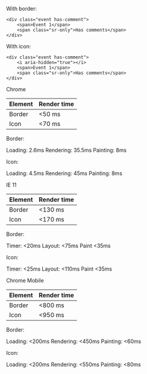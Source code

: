 With border:

    <div class="event has-comment">
        <span>Event 1</span>
        <span class="sr-only">Has comments</span>
    </div>
    
With icon:

    <div class="event has-comment">
        <i aria-hidden="true"></i>
        <span>Event 1</span>
        <span class="sr-only">Has comments</span>
    </div>

Chrome 

| Element | Render time  |
| ------- | ------------ |
| Border  |     <50 ms    |
|   Icon  |     <70 ms    |

Border:

Loading: 2.6ms
Rendering: 35.5ms
Painting: 8ms

Icon:

Loading: 4.5ms
Rendering: 45ms
Painting: 8ms

IE 11

| Element | Render time  |
| ------- | ------------ |
| Border  |     <130 ms  |
|   Icon  |     <170 ms  |

Border:

Timer: <20ms
Layout: <75ms
Paint <35ms

Icon:

Timer: <25ms
Layout: <110ms
Paint <35ms

Chrome Mobile

| Element | Render time  |
| ------- | ------------ |
| Border  |     <800 ms  |
|   Icon  |     <950 ms  |

Border:

Loading: <200ms
Rendering: <450ms
Painting: <60ms

Icon:

Loading: <200ms
Rendering: <550ms
Painting: <80ms
